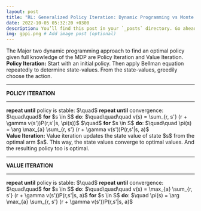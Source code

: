 ```yaml
---
layout: post
title: "RL: Generalized Policy Iteration: Dynamic Programming vs Monte Carlo"
date: 2022-10-05 05:32:20 +0300
description: You’ll find this post in your `_posts` directory. Go ahead and edit it and re-build the site to see your changes. # Add post description (optional)
img: gppi.png # Add image post (optional)
---
```


The Major two dynamic programming approach to find an optimal policy given full knowledge of the MDP are Policy Iteration and Value Iteration. 
<br>
<strong>Policy Iteration:</strong> Start with an initial policy. Then apply Bellman equation repeatedly to determine state-values. From the state-values, greedily choose the action.
<hr>
<strong> POLICY ITERATION </strong>
<hr>
<strong>repeat until</strong> policy is stable:      
$\quad$ <strong>repeat until</strong> convergence:     
$\quad\quad$ <strong>for</strong> $s \in S$ <strong>do</strong>:      
$\quad\quad\quad v(s) = \sum_{r, s'} (r + \gamma v(s'))P(r,s'|s, \pi(s))$      
$\quad$ <strong>for</strong> $s \in S$ <strong>do</strong>:      
$\quad\quad \pi(s) = \arg \max_{a} \sum_{r, s'} (r + \gamma v(s'))P(r,s'|s, a)$
<br>
<strong>Value Iteration:</strong> Value iteration updates the state value of state $s$ from the optimal arm $a$. This way, the state values converge to optimal values. And the resulting policy too is optimal.
<hr>
<strong> VALUE ITERATION </strong>
<hr>
<strong>repeat until</strong> policy is stable:      
$\quad$ <strong>repeat until</strong> convergence:     
$\quad\quad$ <strong>for</strong> $s \in S$ <strong>do</strong>:      
$\quad\quad\quad v(s) = \max_{a} \sum_{r, s'} (r + \gamma v(s'))P(r,s'|s, a)$      
<strong>for</strong> $s \in S$ <strong>do</strong>:      
$\quad \pi(s) = \arg \max_{a} \sum_{r, s'} (r + \gamma v(s'))P(r,s'|s, a)$
<br>

